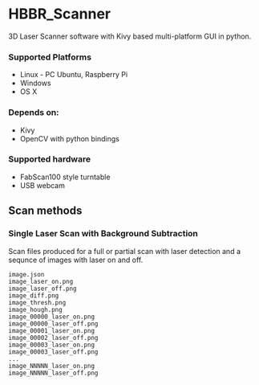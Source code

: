 HBBR_Scanner
============

3D Laser Scanner software with Kivy based multi-platform GUI in python.

### Supported Platforms
+ Linux - PC Ubuntu, Raspberry Pi
+ Windows
+ OS X

### Depends on:
+ Kivy
+ OpenCV with python bindings

### Supported hardware
+ FabScan100 style turntable
+ USB webcam


Scan methods
------------

### Single Laser Scan with Background Subtraction

Scan files produced for a full or partial scan with laser detection and a sequnce of images with laser on and off.


    image.json
    image_laser_on.png
    image_laser_off.png
    image_diff.png
    image_thresh.png
    image_hough.png
    image_00000_laser_on.png
    image_00000_laser_off.png
    image_00001_laser_on.png
    image_00002_laser_off.png
    image_00003_laser_on.png
    image_00003_laser_off.png
    ...
    image_NNNNN_laser_on.png
    image_NNNNN_laser_off.png


